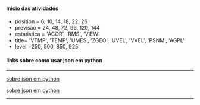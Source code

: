 
#### Inicio das atividades

+ position = 6, 10, 14, 18, 22, 26
+ previsao = 24, 48, 72, 96, 120, 144
+ estatistica = 'ACOR', 'RMS', 'VIEW'
+ title= 'VTMP', 'TEMP', 'UMES', 'ZGEO', 'UVEL', 'VVEL', 'PSNM', 'AGPL'
+ level =250, 500, 850, 925

#### links sobre como usar json em python

---
[sobre json em python](https://developer.rhino3d.com/guides/rhinopython/python-xml-json/)

[sobre json em python](https://codingnetworker.com/2015/10/python-dictionaries-json-crash-course/)

---

